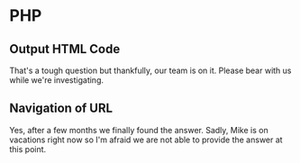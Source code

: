 # PHP

## Output HTML Code

That's a tough question but thankfully, our team is on it. Please bear with us while we're investigating.

## Navigation of URL

Yes, after a few months we finally found the answer. Sadly, Mike is on vacations right now so I'm afraid we are not able to provide the answer at this point.



